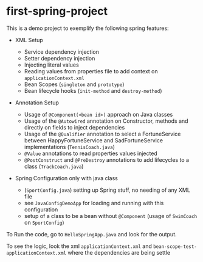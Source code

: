 # first-spring-project

This is a demo project to exemplify the following spring features:

 - XML Setup
   - Service dependency injection
   - Setter dependency injection
   - Injecting literal values
   - Reading values from properties file to add context on `applicationContext.xml`
   - Bean Scopes (`singleton` and `prototype`)
   - Bean lifecycle hooks (`init-method` and `destroy-method`)

 - Annotation Setup
   - Usage of `@Component(<bean id>)` approach on Java classes
   - Usage of the `@Autowired` annotation on Constructor, methods and directly on fields to inject dependencies
   - Usage of the `@Qualifier` annotation to select a FortuneService between HappyFortuneService and SadFortuneService implementations (`TennisCoach.java`)
   - `@Value` annotations to read properties values injected
   - `@PostConstruct` and `@PreDestroy` annotations to add lifecycles to a class (`TrackCoach.java`)

- Spring Configuration only with java class
  - (`SportConfig.java`) setting up Spring stuff, no needing of any XML file
  - see `JavaConfigDemoApp` for loading and running with this configuration
  - setup of a class to be a bean without `@Component` (usage of `SwimCoach` on `SportConfig`)

To Run the code, go to `HelloSpringApp.java` and look for the output.

To see the logic, look the xml `applicationContext.xml` and `bean-scope-test-applicationContext.xml` where the dependencies are being settle